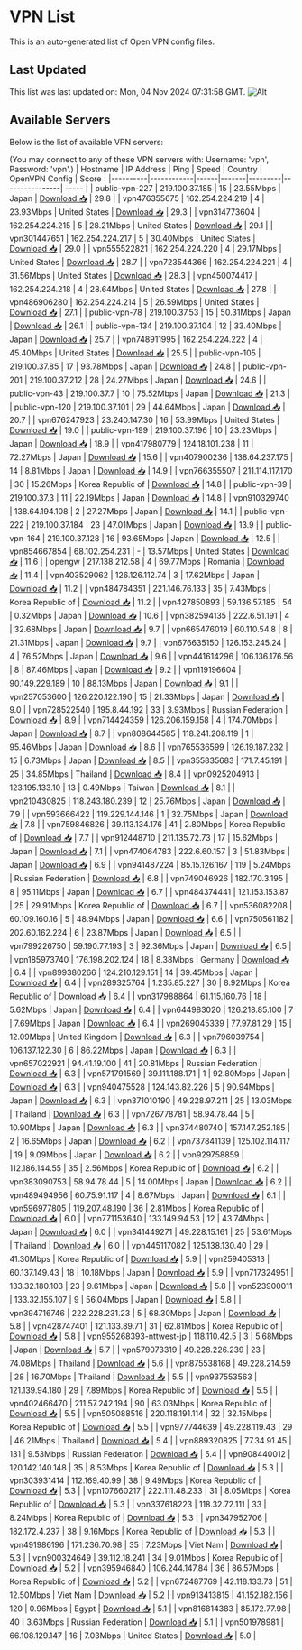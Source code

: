 # VPN List

This is an auto-generated list of Open VPN config files.

## Last Updated

This list was last updated on: Mon, 04 Nov 2024 07:31:58 GMT.
![Alt](https://repobeats.axiom.co/api/embed/186b98318ef1479477931607c1ad7d823f12451f.svg "Repobeats analytics image")

## Available Servers

Below is the list of available VPN servers:

(You may connect to any of these VPN servers with: Username: 'vpn', Password: 'vpn'.)
| Hostname | IP Address | Ping | Speed | Country | OpenVPN Config | Score |
|----------|------------|------|-------|---------|----------------| ----- |
| public-vpn-227 | 219.100.37.185 | 15 | 23.55Mbps | Japan | [Download 📥](./configs/server_0_JP.ovpn) | 29.8 |
| vpn476355675 | 162.254.224.219 | 4 | 23.93Mbps | United States | [Download 📥](./configs/server_1_US.ovpn) | 29.3 |
| vpn314773604 | 162.254.224.215 | 5 | 28.21Mbps | United States | [Download 📥](./configs/server_2_US.ovpn) | 29.1 |
| vpn301447651 | 162.254.224.217 | 5 | 30.40Mbps | United States | [Download 📥](./configs/server_3_US.ovpn) | 29.0 |
| vpn555522821 | 162.254.224.220 | 4 | 29.17Mbps | United States | [Download 📥](./configs/server_4_US.ovpn) | 28.7 |
| vpn723544366 | 162.254.224.221 | 4 | 31.56Mbps | United States | [Download 📥](./configs/server_5_US.ovpn) | 28.3 |
| vpn450074417 | 162.254.224.218 | 4 | 28.64Mbps | United States | [Download 📥](./configs/server_6_US.ovpn) | 27.8 |
| vpn486906280 | 162.254.224.214 | 5 | 26.59Mbps | United States | [Download 📥](./configs/server_7_US.ovpn) | 27.1 |
| public-vpn-78 | 219.100.37.53 | 15 | 50.31Mbps | Japan | [Download 📥](./configs/server_8_JP.ovpn) | 26.1 |
| public-vpn-134 | 219.100.37.104 | 12 | 33.40Mbps | Japan | [Download 📥](./configs/server_9_JP.ovpn) | 25.7 |
| vpn748911995 | 162.254.224.222 | 4 | 45.40Mbps | United States | [Download 📥](./configs/server_10_US.ovpn) | 25.5 |
| public-vpn-105 | 219.100.37.85 | 17 | 93.78Mbps | Japan | [Download 📥](./configs/server_11_JP.ovpn) | 24.8 |
| public-vpn-201 | 219.100.37.212 | 28 | 24.27Mbps | Japan | [Download 📥](./configs/server_12_JP.ovpn) | 24.6 |
| public-vpn-43 | 219.100.37.7 | 10 | 75.52Mbps | Japan | [Download 📥](./configs/server_13_JP.ovpn) | 21.3 |
| public-vpn-120 | 219.100.37.101 | 29 | 44.64Mbps | Japan | [Download 📥](./configs/server_14_JP.ovpn) | 20.7 |
| vpn676247923 | 23.240.147.30 | 16 | 53.99Mbps | United States | [Download 📥](./configs/server_15_US.ovpn) | 19.0 |
| public-vpn-199 | 219.100.37.196 | 10 | 23.23Mbps | Japan | [Download 📥](./configs/server_16_JP.ovpn) | 18.9 |
| vpn417980779 | 124.18.101.238 | 11 | 72.27Mbps | Japan | [Download 📥](./configs/server_17_JP.ovpn) | 15.6 |
| vpn407900236 | 138.64.237.175 | 14 | 8.81Mbps | Japan | [Download 📥](./configs/server_18_JP.ovpn) | 14.9 |
| vpn766355507 | 211.114.117.170 | 30 | 15.26Mbps | Korea Republic of | [Download 📥](./configs/server_19_KR.ovpn) | 14.8 |
| public-vpn-39 | 219.100.37.3 | 11 | 22.19Mbps | Japan | [Download 📥](./configs/server_20_JP.ovpn) | 14.8 |
| vpn910329740 | 138.64.194.108 | 2 | 27.27Mbps | Japan | [Download 📥](./configs/server_21_JP.ovpn) | 14.1 |
| public-vpn-222 | 219.100.37.184 | 23 | 47.01Mbps | Japan | [Download 📥](./configs/server_22_JP.ovpn) | 13.9 |
| public-vpn-164 | 219.100.37.128 | 16 | 93.65Mbps | Japan | [Download 📥](./configs/server_23_JP.ovpn) | 12.5 |
| vpn854667854 | 68.102.254.231 | - | 13.57Mbps | United States | [Download 📥](./configs/server_24_US.ovpn) | 11.6 |
| opengw | 217.138.212.58 | 4 | 69.77Mbps | Romania | [Download 📥](./configs/server_25_RO.ovpn) | 11.4 |
| vpn403529062 | 126.126.112.74 | 3 | 17.62Mbps | Japan | [Download 📥](./configs/server_26_JP.ovpn) | 11.2 |
| vpn484784351 | 221.146.76.133 | 35 | 7.43Mbps | Korea Republic of | [Download 📥](./configs/server_27_KR.ovpn) | 11.2 |
| vpn427850893 | 59.136.57.185 | 54 | 0.32Mbps | Japan | [Download 📥](./configs/server_28_JP.ovpn) | 10.6 |
| vpn382594135 | 222.6.51.191 | 4 | 32.68Mbps | Japan | [Download 📥](./configs/server_29_JP.ovpn) | 9.7 |
| vpn665476019 | 60.110.54.8 | 8 | 21.31Mbps | Japan | [Download 📥](./configs/server_30_JP.ovpn) | 9.7 |
| vpn676635150 | 126.153.245.24 | 4 | 76.52Mbps | Japan | [Download 📥](./configs/server_31_JP.ovpn) | 9.6 |
| vpn441614296 | 106.136.176.56 | 8 | 87.46Mbps | Japan | [Download 📥](./configs/server_32_JP.ovpn) | 9.2 |
| vpn119196604 | 90.149.229.189 | 10 | 88.13Mbps | Japan | [Download 📥](./configs/server_33_JP.ovpn) | 9.1 |
| vpn257053600 | 126.220.122.190 | 15 | 21.33Mbps | Japan | [Download 📥](./configs/server_34_JP.ovpn) | 9.0 |
| vpn728522540 | 195.8.44.192 | 33 | 3.93Mbps | Russian Federation | [Download 📥](./configs/server_35_RU.ovpn) | 8.9 |
| vpn714424359 | 126.206.159.158 | 4 | 174.70Mbps | Japan | [Download 📥](./configs/server_36_JP.ovpn) | 8.7 |
| vpn808644585 | 118.241.208.119 | 1 | 95.46Mbps | Japan | [Download 📥](./configs/server_37_JP.ovpn) | 8.6 |
| vpn765536599 | 126.19.187.232 | 15 | 6.73Mbps | Japan | [Download 📥](./configs/server_38_JP.ovpn) | 8.5 |
| vpn355835683 | 171.7.45.191 | 25 | 34.85Mbps | Thailand | [Download 📥](./configs/server_39_TH.ovpn) | 8.4 |
| vpn0925204913 | 123.195.133.10 | 13 | 0.49Mbps | Taiwan | [Download 📥](./configs/server_40_TW.ovpn) | 8.1 |
| vpn210430825 | 118.243.180.239 | 12 | 25.76Mbps | Japan | [Download 📥](./configs/server_41_JP.ovpn) | 7.9 |
| vpn593666422 | 119.229.144.146 | 1 | 32.75Mbps | Japan | [Download 📥](./configs/server_42_JP.ovpn) | 7.8 |
| vpn759846826 | 39.113.134.176 | 41 | 2.80Mbps | Korea Republic of | [Download 📥](./configs/server_43_KR.ovpn) | 7.7 |
| vpn912448710 | 211.135.72.73 | 17 | 15.62Mbps | Japan | [Download 📥](./configs/server_44_JP.ovpn) | 7.1 |
| vpn474064783 | 222.6.60.157 | 3 | 51.83Mbps | Japan | [Download 📥](./configs/server_45_JP.ovpn) | 6.9 |
| vpn941487224 | 85.15.126.167 | 119 | 5.24Mbps | Russian Federation | [Download 📥](./configs/server_46_RU.ovpn) | 6.8 |
| vpn749046926 | 182.170.3.195 | 8 | 95.11Mbps | Japan | [Download 📥](./configs/server_47_JP.ovpn) | 6.7 |
| vpn484374441 | 121.153.153.87 | 25 | 29.91Mbps | Korea Republic of | [Download 📥](./configs/server_48_KR.ovpn) | 6.7 |
| vpn536082208 | 60.109.160.16 | 5 | 48.94Mbps | Japan | [Download 📥](./configs/server_49_JP.ovpn) | 6.6 |
| vpn750561182 | 202.60.162.224 | 6 | 23.87Mbps | Japan | [Download 📥](./configs/server_50_JP.ovpn) | 6.5 |
| vpn799226750 | 59.190.77.193 | 3 | 92.36Mbps | Japan | [Download 📥](./configs/server_51_JP.ovpn) | 6.5 |
| vpn185973740 | 176.198.202.124 | 18 | 8.38Mbps | Germany | [Download 📥](./configs/server_52_DE.ovpn) | 6.4 |
| vpn899380266 | 124.210.129.151 | 14 | 39.45Mbps | Japan | [Download 📥](./configs/server_53_JP.ovpn) | 6.4 |
| vpn289325764 | 1.235.85.227 | 30 | 8.92Mbps | Korea Republic of | [Download 📥](./configs/server_54_KR.ovpn) | 6.4 |
| vpn317988864 | 61.115.160.76 | 18 | 5.62Mbps | Japan | [Download 📥](./configs/server_55_JP.ovpn) | 6.4 |
| vpn644983020 | 126.218.85.100 | 7 | 7.69Mbps | Japan | [Download 📥](./configs/server_56_JP.ovpn) | 6.4 |
| vpn269045339 | 77.97.81.29 | 15 | 12.09Mbps | United Kingdom | [Download 📥](./configs/server_57_GB.ovpn) | 6.3 |
| vpn796039754 | 106.137.122.30 | 6 | 86.22Mbps | Japan | [Download 📥](./configs/server_58_JP.ovpn) | 6.3 |
| vpn657022921 | 94.41.19.100 | 41 | 20.81Mbps | Russian Federation | [Download 📥](./configs/server_59_RU.ovpn) | 6.3 |
| vpn571791569 | 39.111.188.171 | 1 | 92.80Mbps | Japan | [Download 📥](./configs/server_60_JP.ovpn) | 6.3 |
| vpn940475528 | 124.143.82.226 | 5 | 90.94Mbps | Japan | [Download 📥](./configs/server_61_JP.ovpn) | 6.3 |
| vpn371010190 | 49.228.97.211 | 25 | 13.03Mbps | Thailand | [Download 📥](./configs/server_62_TH.ovpn) | 6.3 |
| vpn726778781 | 58.94.78.44 | 5 | 10.90Mbps | Japan | [Download 📥](./configs/server_63_JP.ovpn) | 6.3 |
| vpn374480740 | 157.147.252.185 | 2 | 16.65Mbps | Japan | [Download 📥](./configs/server_64_JP.ovpn) | 6.2 |
| vpn737841139 | 125.102.114.117 | 19 | 9.09Mbps | Japan | [Download 📥](./configs/server_65_JP.ovpn) | 6.2 |
| vpn929758859 | 112.186.144.55 | 35 | 2.56Mbps | Korea Republic of | [Download 📥](./configs/server_66_KR.ovpn) | 6.2 |
| vpn383090753 | 58.94.78.44 | 5 | 14.00Mbps | Japan | [Download 📥](./configs/server_67_JP.ovpn) | 6.2 |
| vpn489494956 | 60.75.91.117 | 4 | 8.67Mbps | Japan | [Download 📥](./configs/server_68_JP.ovpn) | 6.1 |
| vpn596977805 | 119.207.48.190 | 36 | 2.81Mbps | Korea Republic of | [Download 📥](./configs/server_69_KR.ovpn) | 6.0 |
| vpn771153640 | 133.149.94.53 | 12 | 43.74Mbps | Japan | [Download 📥](./configs/server_70_JP.ovpn) | 6.0 |
| vpn341449271 | 49.228.15.161 | 25 | 53.61Mbps | Thailand | [Download 📥](./configs/server_71_TH.ovpn) | 6.0 |
| vpn445117082 | 125.138.130.40 | 29 | 41.30Mbps | Korea Republic of | [Download 📥](./configs/server_72_KR.ovpn) | 5.9 |
| vpn259405313 | 60.137.149.43 | 18 | 10.18Mbps | Japan | [Download 📥](./configs/server_73_JP.ovpn) | 5.9 |
| vpn717324951 | 133.32.180.103 | 23 | 9.61Mbps | Japan | [Download 📥](./configs/server_74_JP.ovpn) | 5.8 |
| vpn523900011 | 133.32.155.107 | 9 | 56.04Mbps | Japan | [Download 📥](./configs/server_75_JP.ovpn) | 5.8 |
| vpn394716746 | 222.228.231.23 | 5 | 68.30Mbps | Japan | [Download 📥](./configs/server_76_JP.ovpn) | 5.8 |
| vpn428747401 | 121.133.89.71 | 31 | 62.81Mbps | Korea Republic of | [Download 📥](./configs/server_77_KR.ovpn) | 5.8 |
| vpn955268393-nttwest-jp | 118.110.42.5 | 3 | 5.68Mbps | Japan | [Download 📥](./configs/server_78_JP.ovpn) | 5.7 |
| vpn579073319 | 49.228.226.239 | 23 | 74.08Mbps | Thailand | [Download 📥](./configs/server_79_TH.ovpn) | 5.6 |
| vpn875538168 | 49.228.214.59 | 28 | 16.70Mbps | Thailand | [Download 📥](./configs/server_80_TH.ovpn) | 5.5 |
| vpn937553563 | 121.139.94.180 | 29 | 7.89Mbps | Korea Republic of | [Download 📥](./configs/server_81_KR.ovpn) | 5.5 |
| vpn402466470 | 211.57.242.194 | 90 | 63.03Mbps | Korea Republic of | [Download 📥](./configs/server_82_KR.ovpn) | 5.5 |
| vpn505088516 | 220.118.191.114 | 32 | 32.15Mbps | Korea Republic of | [Download 📥](./configs/server_83_KR.ovpn) | 5.5 |
| vpn977744639 | 49.228.119.43 | 29 | 46.21Mbps | Thailand | [Download 📥](./configs/server_84_TH.ovpn) | 5.4 |
| vpn889320825 | 77.34.91.45 | 131 | 9.53Mbps | Russian Federation | [Download 📥](./configs/server_85_RU.ovpn) | 5.4 |
| vpn908440012 | 120.142.140.148 | 35 | 8.53Mbps | Korea Republic of | [Download 📥](./configs/server_86_KR.ovpn) | 5.3 |
| vpn303931414 | 112.169.40.99 | 38 | 9.49Mbps | Korea Republic of | [Download 📥](./configs/server_87_KR.ovpn) | 5.3 |
| vpn107660217 | 222.111.48.233 | 31 | 8.05Mbps | Korea Republic of | [Download 📥](./configs/server_88_KR.ovpn) | 5.3 |
| vpn337618223 | 118.32.72.111 | 33 | 8.24Mbps | Korea Republic of | [Download 📥](./configs/server_89_KR.ovpn) | 5.3 |
| vpn347952706 | 182.172.4.237 | 38 | 9.16Mbps | Korea Republic of | [Download 📥](./configs/server_90_KR.ovpn) | 5.3 |
| vpn491986196 | 171.236.70.98 | 35 | 7.23Mbps | Viet Nam | [Download 📥](./configs/server_91_VN.ovpn) | 5.3 |
| vpn900324649 | 39.112.18.241 | 34 | 9.01Mbps | Korea Republic of | [Download 📥](./configs/server_92_KR.ovpn) | 5.2 |
| vpn395946840 | 106.244.147.84 | 36 | 86.57Mbps | Korea Republic of | [Download 📥](./configs/server_93_KR.ovpn) | 5.2 |
| vpn672487769 | 42.118.133.73 | 51 | 12.50Mbps | Viet Nam | [Download 📥](./configs/server_94_VN.ovpn) | 5.2 |
| vpn913413815 | 41.152.182.156 | 120 | 0.96Mbps | Egypt | [Download 📥](./configs/server_95_EG.ovpn) | 5.1 |
| vpn816814383 | 85.172.77.98 | 40 | 3.63Mbps | Russian Federation | [Download 📥](./configs/server_96_RU.ovpn) | 5.1 |
| vpn501978981 | 66.108.129.147 | 16 | 7.03Mbps | United States | [Download 📥](./configs/server_97_US.ovpn) | 5.0 |
